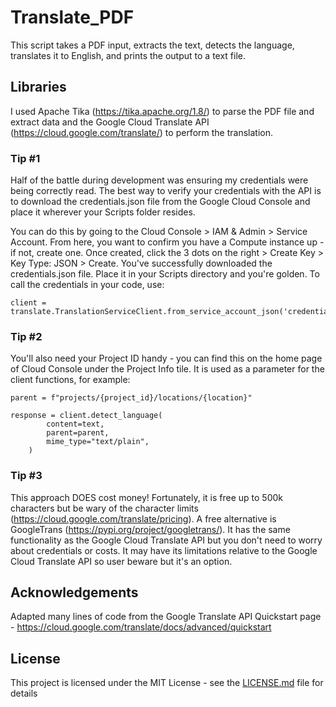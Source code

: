 # Translate_PDF
This script takes a PDF input, extracts the text, detects the language, translates it to English, and prints the output to a text file.

## Libraries
I used Apache Tika (https://tika.apache.org/1.8/) to parse the PDF file and extract data and the Google Cloud Translate API (https://cloud.google.com/translate/) to perform the translation. 

### Tip #1 

Half of the battle during development was ensuring my credentials were being correctly read. The best way to verify your credentials with the API is to download the credentials.json file from the Google Cloud Console and place it wherever your Scripts folder resides. 

You can do this by going to the Cloud Console > IAM & Admin > Service Account. From here, you want to confirm you have a Compute instance up - if not, create one. Once created, click the 3 dots on the right > Create Key > Key Type: JSON > Create. You've successfully downloaded the credentials.json file. Place it in your Scripts directory and you're golden. To call the credentials in your code, use:
```
client = translate.TranslationServiceClient.from_service_account_json('credentials.json')
```

### Tip #2
You'll also need your Project ID handy - you can find this on the home page of Cloud Console under the Project Info tile. It is used as a parameter for the client functions, for example:
```
parent = f"projects/{project_id}/locations/{location}"

response = client.detect_language(
        content=text,
        parent=parent,
        mime_type="text/plain",
    )
```

### Tip #3

This approach DOES cost money! Fortunately, it is free up to 500k characters but be wary of the character limits (https://cloud.google.com/translate/pricing). A free alternative is GoogleTrans (https://pypi.org/project/googletrans/). It has the same functionality as the Google Cloud Translate API but you don't need to worry about credentials or costs. It may have its limitations relative to the Google Cloud Translate API so user beware but it's an option. 

## Acknowledgements

Adapted many lines of code from the Google Translate API Quickstart page - https://cloud.google.com/translate/docs/advanced/quickstart

## License

This project is licensed under the MIT License - see the [LICENSE.md](LICENSE.md) file for details
